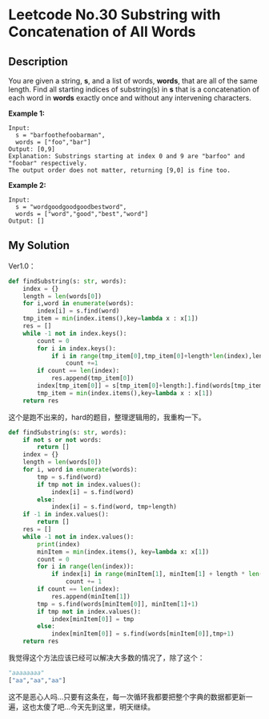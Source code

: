 # Leetcode No.30 Substring with Concatenation of All Words

## Description

You are given a string, **s**, and a list of words, **words**, that are all of the same length. Find all starting indices of substring(s) in **s** that is a concatenation of each word in **words** exactly once and without any intervening characters.

 

**Example 1:**

```
Input:
  s = "barfoothefoobarman",
  words = ["foo","bar"]
Output: [0,9]
Explanation: Substrings starting at index 0 and 9 are "barfoo" and "foobar" respectively.
The output order does not matter, returning [9,0] is fine too.
```

**Example 2:**

```
Input:
  s = "wordgoodgoodgoodbestword",
  words = ["word","good","best","word"]
Output: []
```

## My Solution

Ver1.0：

```python
def findSubstring(s: str, words):
    index = {}
    length = len(words[0])
    for i,word in enumerate(words):
        index[i] = s.find(word)
    tmp_item = min(index.items(),key=lambda x : x[1])
    res = []
    while -1 not in index.keys():
        count = 0
        for i in index.keys():
            if i in range(tmp_item[0],tmp_item[0]+length*len(index),length):
                count +=1
        if count == len(index):
            res.append(tmp_item[0])
        index[tmp_item[0]] = s[tmp_item[0]+length:].find(words[tmp_item[0]])
        tmp_item = min(index.items(),key=lambda x : x[1])
    return res
```

这个是跑不出来的，hard的题目，整理逻辑用的，我重构一下。

```python
def findSubstring(s: str, words):
    if not s or not words:
        return []
    index = {}
    length = len(words[0])
    for i, word in enumerate(words):
        tmp = s.find(word)
        if tmp not in index.values():
            index[i] = s.find(word)
        else:
            index[i] = s.find(word, tmp+length)
    if -1 in index.values():
        return []
    res = []
    while -1 not in index.values():
        print(index)
        minItem = min(index.items(), key=lambda x: x[1])
        count = 0
        for i in range(len(index)):
            if index[i] in range(minItem[1], minItem[1] + length * len(index), length):
                count += 1
        if count == len(index):
            res.append(minItem[1])
        tmp = s.find(words[minItem[0]], minItem[1]+1)
        if tmp not in index.values():
            index[minItem[0]] = tmp
        else:
            index[minItem[0]] = s.find(words[minItem[0]],tmp+1)
    return res
```

我觉得这个方法应该已经可以解决大多数的情况了，除了这个：

```python
"aaaaaaaa"
["aa","aa","aa"]
```

这不是恶心人吗...只要有这条在，每一次循环我都要把整个字典的数据都更新一遍，这也太傻了吧...今天先到这里，明天继续。

